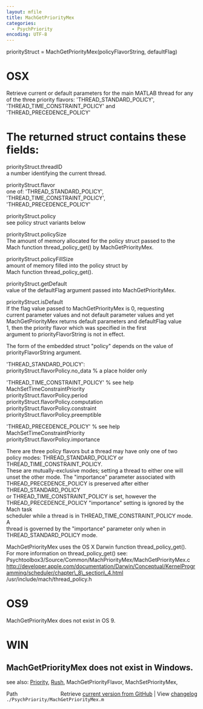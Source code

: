 ```yaml
---
layout: mfile
title: MachGetPriorityMex
categories:
  - PsychPriority
encoding: UTF-8
---
```


priorityStruct = MachGetPriorityMex(policyFlavorString, defaultFlag)  

# OSX  

Retrieve current or default parameters for the main MATLAB thread for any  
of the  three priority flavors: 'THREAD\_STANDARD\_POLICY',  
'THREAD\_TIME\_CONSTRAINT\_POLICY'  and 'THREAD\_PRECEDENCE\_POLICY'  

# The returned struct contains these fields:  

  priorityStruct.threadID  
      a number identifying the current thread.  

  priorityStruct.flavor  
      one of: 'THREAD\_STANDARD\_POLICY', 'THREAD\_TIME\_CONSTRAINT\_POLICY',  
      'THREAD\_PRECEDENCE\_POLICY'  

  priorityStruct.policy  
      see policy struct variants below  

  priorityStruct.policySize  
      The amount of memory allocated for the policy struct passed to the  
      Mach function thread\_policy\_get() by MachGetPriorityMex.  

  priorityStruct.policyFillSize  
      amount of memory filled into the  policy struct by  
      Mach function thread\_policy\_get().  

  priorityStruct.getDefault  
      value of the defaultFlag argument passed into MachGetPriorityMex.  

  priorityStruct.isDefault  
      If the flag value passed to MachGetPriorityMex is 0, requesting  
      current parameter values and not default parameter values and yet  
      MachGetPriorityMex returns default parameters and defaultFlag value  
      1, then the priority flavor which was specified in the first  
      argument to priorityFlavorString is not in effect.  

The form of the embedded struct "policy" depends on the value of  
priorityFlavorString argument.  

'THREAD\_STANDARD\_POLICY':  
    priorityStruct.flavorPolicy.no\_data    % a place holder only  

'THREAD\_TIME\_CONSTRAINT\_POLICY'     % see help MachSetTimeConstraintPriority  
    priorityStruct.flavorPolicy.period  
    priorityStruct.flavorPolicy.computation  
    priorityStruct.flavorPolicy.constraint  
    priorityStruct.flavorPolicy.preemptible  

'THREAD\_PRECEDENCE\_POLICY'          % see help MachSetTimeConstraintPriority  
    priorityStruct.flavorPolicy.importance  

There are three policy flavors but a thread may have only one of two  
policy modes: THREAD\_STANDARD\_POLICY or THREAD\_TIME\_CONSTRAINT\_POLICY.  
These are mutually-exclusive modes; setting a thread to either one will  
unset the other mode.  The "importance" parameter associated with  
THREAD\_PRECEDENCE\_POLICY is preserved after either THREAD\_STANDARD\_POLICY  
or THREAD\_TIME\_CONSTRAINT\_POLICY is set, however the  
THREAD\_PRECEDENCE\_POLICY "importance" setting is ignored by the Mach task  
scheduler while a thread is in  THREAD\_TIME\_CONSTRAINT\_POLICY mode.  A  
thread is governed by the "importance" parameter only when in  
THREAD\_STANDARD\_POLICY mode.  

MachGetPriorityMex uses the OS X Darwin function thread\_policy\_get().  
For more information on thread\_policy\_get() see:  
Psychtoolbox3/Source/Common/MachPriorityMex/MachGetPriorityMex.c  
http://developer.apple.com/documentation/Darwin/Conceptual/KernelProgramming/scheduler/chapter\_8\_section\_4.html  
/usr/include/mach/thread\_policy.h  

# OS9  

MachGetPriorityMex does not exist in OS 9.  

# WIN  

MachGetPriorityMex does not exist in Windows.  
----  

see also: [Priority](/docs/Priority), [Rush](/docs/Rush), MachGetPriorityFlavor, MachSetPriorityMex,  


<div class="code_header" style="text-align:right;">
  <span style="float:left;">Path&nbsp;&nbsp;</span> <span class="counter">Retrieve <a href=
  "https://raw.github.com/Psychtoolbox-3/Psychtoolbox-3/beta/./PsychPriority/MachGetPriorityMex.m">current version from GitHub</a> | View <a href=
  "https://github.com/Psychtoolbox-3/Psychtoolbox-3/commits/beta/./PsychPriority/MachGetPriorityMex.m">changelog</a></span>
</div>
<div class="code">
  <code>./PsychPriority/MachGetPriorityMex.m</code>
</div>
